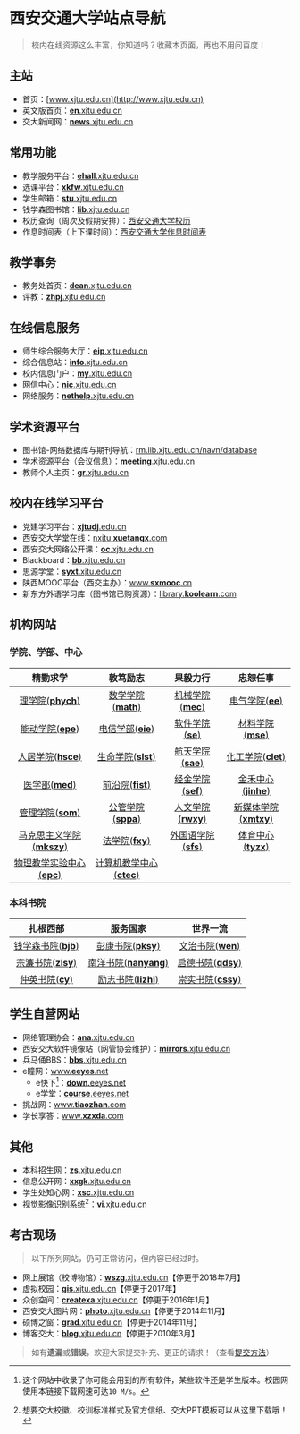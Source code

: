 # 西安交通大学站点导航

> 校内在线资源这么丰富，你知道吗？收藏本页面，再也不用问百度！

## <i class="fab fa-internet-explorer"></i> 主站

- 首页：[www.xjtu.edu.cn](http://www.xjtu.edu.cn)
- 英文版首页：[**en**.xjtu.edu.cn](http://en.xjtu.edu.cn)
- 交大新闻网：[**news**.xjtu.edu.cn](http://news.xjtu.edu.cn)

## <i class="fas fa-star"></i> 常用功能

- 教学服务平台：[**ehall**.xjtu.edu.cn](http://ehall.xjtu.edu.cn)
- 选课平台：[**xkfw**.xjtu.edu.cn](http://xkfw.xjtu.edu.cn)
- 学生邮箱：[**stu**.xjtu.edu.cn](http://stu.xjtu.edu.cn)
- 钱学森图书馆：[**lib**.xjtu.edu.cn](https://lib.xjtu.edu.cn)
- 校历查询（周次及假期安排）：[西安交通大学校历](http://dean.xjtu.edu.cn/xxfw/xl.htm)
- 作息时间表（上下课时间）：[西安交通大学作息时间表](http://dean.xjtu.edu.cn/xxfw/zxsj.htm)

## <i class="fas fa-school"></i> 教学事务

- 教务处首页：[**dean**.xjtu.edu.cn](http://dean.xjtu.edu.cn)
- 评教：[**zhpj**.xjtu.edu.cn](http://zhpj.xjtu.edu.cn)

## <i class="fas fa-globe"></i> 在线信息服务

- 师生综合服务大厅：[**eip**.xjtu.edu.cn](https://eip.xjtu.edu.cn)
- 综合信息站：[**info**.xjtu.edu.cn](http://info.xjtu.edu.cn)
- 校内信息门户：[**my**.xjtu.edu.cn](http://my.xjtu.edu.cn)
- 网信中心：[**nic**.xjtu.edu.cn](http://nic.xjtu.edu.cn)
- 网络服务：[**nethelp**.xjtu.edu.cn](http://nethelp.xjtu.edu.cn)

## <i class="fas fa-print"></i> 学术资源平台

- 图书馆-网络数据库与期刊导航：[rm.lib.xjtu.edu.cn/navn/database](http://rm.lib.xjtu.edu.cn/navn/database)
- 学术资源平台（会议信息）：[**meeting**.xjtu.edu.cn](http://meeting.xjtu.edu.cn)
- 教师个人主页：[**gr**.xjtu.edu.cn](http://gr.xjtu.edu.cn)

## <i class="fas fa-chalkboard-teacher"></i> 校内在线学习平台

- 党建学习平台：[**xjtudj**.edu.cn](http://xjtudj.edu.cn)
- 西安交大学堂在线：[nxjtu.**xuetangx**.com](http://nxjtu.xuetangx.com)
- 西安交大网络公开课：[**oc**.xjtu.edu.cn](http://oc.xjtu.edu.cn)
- Blackboard：[**bb**.xjtu.edu.cn](http://bb.xjtu.edu.cn)
- 思源学堂：[**syxt**.xjtu.edu.cn](http://syxt.xjtu.edu.cn)
- 陕西MOOC平台（西交主办）：[www.**sxmooc**.cn](http://www.sxmooc.cn)
- 新东方外语学习库（图书馆已购资源）：[library.**koolearn**.com](http://library.koolearn.com/index)

## <i class="fas fa-university"></i> 机构网站

### 学院、学部、中心

精勤求学|敦笃励志|果毅力行|忠恕任事
:-:|:-:|:-:|:-:
[理学院(**phych**)](http://phych.xjtu.edu.cn/)|[数学学院(**math**)](http://math.xjtu.edu.cn/)|[机械学院(**mec**)](http://mec.xjtu.edu.cn/)|[电气学院(**ee**)](http://ee.xjtu.edu.cn/)
[能动学院(**epe**)](http://epe.xjtu.edu.cn/)|[电信学部(**eie**)](http://eie.xjtu.edu.cn/)|[软件学院(**se**)](http://se.xjtu.edu.cn)|[材料学院(**mse**)](http://mse.xjtu.edu.cn/)
[人居学院(**hsce**)](http://hsce.xjtu.edu.cn/)|[生命学院(**slst**)](http://slst.xjtu.edu.cn/)|[航天学院(**sae**)](http://sae.xjtu.edu.cn/)|[化工学院(**clet**)](http://clet.xjtu.edu.cn/)
[医学部(**med**)](http://www.med.xjtu.edu.cn/)|[前沿院(**fist**)](http://fist.xjtu.edu.cn/)|[经金学院(**sef**)](http://sef.xjtu.edu.cn/)|[金禾中心(**jinhe**)](http://jinhe.xjtu.edu.cn/)
[管理学院(**som**)](http://som.xjtu.edu.cn/)|[公管学院(**sppa**)](http://sppa.xjtu.edu.cn/)|[人文学院(**rwxy**)](http://rwxy.xjtu.edu.cn/)|[新媒体学院(**xmtxy**)](http://xmtxy.xjtu.edu.cn/)
[马克思主义学院(**mkszy**)](http://mkszy.xjtu.edu.cn/)|[法学院(**fxy**)](http://fxy.xjtu.edu.cn/)|[外国语学院(**sfs**)](http://sfs.xjtu.edu.cn/)|[体育中心(**tyzx**)](http://tyzx.xjtu.edu.cn/)
[物理教学实验中心(**epc**)](http://epc.xjtu.edu.cn)|[计算机教学中心(**ctec**)](http://ctec.xjtu.edu.cn)||

### 本科书院

扎根西部|服务国家|世界一流
:-:|:-:|:-:|
[钱学森书院(**bjb**)](http://bjb.xjtu.edu.cn/)|[彭康书院(**pksy**)](http://pksy.xjtu.edu.cn/)|[文治书院(**wen**)](http://wen.xjtu.edu.cn/)
[宗濂书院(**zlsy**)](http://zlsy.xjtu.edu.cn/)|[南洋书院(**nanyang**)](http://nanyang.xjtu.edu.cn/)|[启德书院(**qdsy**)](http://qdsy.xjtu.edu.cn/)
[仲英书院(**cy**)](http://cy.xjtu.edu.cn/)|[励志书院(**lizhi**)](http://lizhi.xjtu.edu.cn/)|[崇实书院(**cssy**)](http://cssy.xjtu.edu.cn/)


## <i class="fas fa-user-graduate"></i> 学生自营网站

- 网络管理协会：[**ana**.xjtu.edu.cn](https://ana.xjtu.edu.cn)
- 西安交大软件镜像站（网管协会维护）：[**mirrors**.xjtu.edu.cn](https://mirrors.xjtu.edu.cn/)
- 兵马俑BBS：[**bbs**.xjtu.edu.cn](http://bbs.xjtu.edu.cn)
- e瞳网：[www.**eeyes**.net](https://www.eeyes.net)
  - e快下[^Download]：[**down**.eeyes.net](https://down.eeyes.net)
  - e学堂：[**course**.eeyes.net](https://course.eeyes.net)
- 挑战网：[www.**tiaozhan**.com](https://www.tiaozhan.com)
- 学长享答：[www.**xzxda**.com](http://www.xzxda.com)

[^Download]: 这个网站中收录了你可能会用到的所有软件，某些软件还是学生版本。校园网使用本链接下载网速可达`10 M/s`。


## <i class="fas fa-folder-open"></i> 其他

- 本科招生网：[**zs**.xjtu.edu.cn](http://zs.xjtu.edu.cn)
- 信息公开网：[**xxgk**.xjtu.edu.cn](http://xxgk.xjtu.edu.cn)
- 学生处知心网：[**xsc**.xjtu.edu.cn](http://xsc.xjtu.edu.cn)
- 视觉影像识别系统[^PPT]：[**vi**.xjtu.edu.cn](http://vi.xjtu.edu.cn)

[^PPT]: 想要交大校徽、校训标准样式及官方信纸、交大PPT模板可以从这里下载哦！


## <i class="fas fa-history"></i> 考古现场
> 以下所列网站，仍可正常访问，但内容已经过时。

- 网上展馆（校博物馆）：[**wszg**.xjtu.edu.cn](http://wszg.xjtu.edu.cn)【停更于2018年7月】
- 虚拟校园：[**gis**.xjtu.edu.cn](http://gis.xjtu.edu.cn)【停更于2017年】
- 众创空间：[**createxa**.xjtu.edu.cn](http://createxa.xjtu.edu.cn)【停更于2016年1月】
- 西安交大图片网：[**photo**.xjtu.edu.cn](http://photo.xjtu.edu.cn)【停更于2014年11月】
- 硕博之窗：[**grad**.xjtu.edu.cn](http://grad.xjtu.edu.cn)【停更于2014年11月】
- 博客交大：[**blog**.xjtu.edu.cn](http://blog.xjtu.edu.cn)【停更于2010年3月】

> 如有**遗漏**或**错误**，欢迎大家提交补充、更正的请求！（查看[提交方法](/contribution)）
